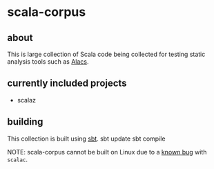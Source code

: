 # scala-corpus #
## about ##
This is large collection of Scala code being collected for testing static analysis tools such as [Alacs](https://github.com/alacscala/alacs).

## currently included projects ##
- scalaz

## building  ##
This collection is built using [sbt](http://code.google.com/p/simple-build-tool/).
    sbt update
    sbt compile

NOTE: scala-corpus cannot be built on Linux due to a [known bug](http://lampsvn.epfl.ch/trac/scala/ticket/3623) with `scalac`.

